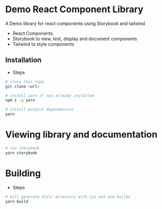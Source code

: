 # Demo React Component Library

A Demo library for react components using Storybook and tailwind

- React Components
- Storybook to view, test, display and document components
- Tailwind to style components

## Installation

- Steps

```sh
# clone this repo
git clone <url>

# install yarn if not already installed
npm i -g yarn

# install project dependencies
yarn
```

# Viewing library and documentation

```sh
# run storybook
yarn storybook
```

# Building

- Steps

```sh
# will generate dist/ directory with cjs and esm builds
yarn build

```
